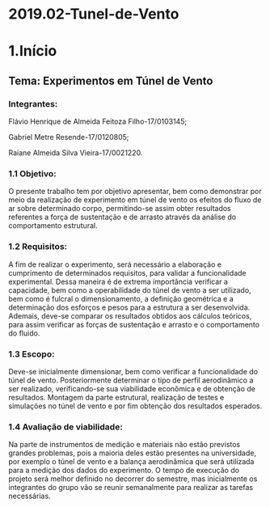 # 2019.02-Tunel-de-Vento
# 1.Início
## Tema: Experimentos em Túnel de Vento
### Integrantes:
Flávio Henrique de Almeida Feitoza Filho-17/0103145;

Gabriel Metre Resende-17/0120805;

Raiane Almeida Silva Vieira-17/0021220.
### 1.1 Objetivo:
 O presente trabalho tem por objetivo apresentar, bem como demonstrar por meio da realização de experimento em túnel de vento os efeitos do fluxo de ar sobre determinado corpo, permitindo-se assim obter resultados referentes a força de sustentação e de arrasto através da análise do comportamento estrutural. 
### 1.2 Requisitos:
 A fim de realizar o experimento, será necessário a elaboração e cumprimento de determinados requisitos, para validar a funcionalidade experimental. Dessa maneira é de extrema importância verificar a capacidade, bem como a operabilidade do túnel de vento a ser utilizado, bem como é fulcral o dimensionamento, a definição geométrica e a determinação dos esforços e pesos para a estrutura a ser desenvolvida. Ademais, deve-se comparar os resultados obtidos aos cálculos teóricos, para assim verificar as forças de sustentação e arrasto e o comportamento do fluido. 
### 1.3 Escopo:
 Deve-se inicialmente dimensionar, bem como verificar a funcionalidade do túnel de vento. Posteriormente determinar o tipo de perfil aerodinâmico a ser realizado, verificando-se sua viabilidade econômica e de obtenção de resultados. Montagem da parte estrutural, realização de testes e simulações no túnel de vento e por fim obtenção dos resultados esperados. 
### 1.4 Avaliação de viabilidade:
 Na parte de instrumentos de medição e materiais não estão previstos grandes problemas, pois a maioria deles estão presentes na universidade, por exemplo o túnel de vento e a balança aerodinâmica que será utilizada para a medição dos dados do experimento. O tempo de execução do projeto será melhor definido no decorrer do semestre, mas inicialmente os integrantes do grupo vão se reunir semanalmente para realizar as tarefas necessárias. 
 
